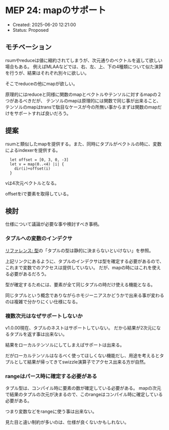 # MEP 24: mapのサポート

- Created: 2025-06-20 12:21:00
- Status: Proposed

## モチベーション

rsumやreduceは値に縮約されてしまうが、次元通りのベクトルを返して欲しい場合もある。
例えばMLAAなどでは、右、左、上、下の4種類について似た演算を行うが、結果はそれぞれ別々に欲しい。

そこでreduceの他にmapが欲しい。

原理的にはreduceと同様に関数のmapとベクトルやテンソルに対するmapの２つがあるべきだが、
テンソルのmapは原理的には関数で同じ事が出来ること、テンソルのmapはtransで駄目なケースが今の所無い事からまずは関数のmapだけをサポートすれば良いだろう。

## 提案

rsumと類似したmapを提供する。また、同時にタプルがベクトルの時に、変数によるindexerを提供する。

```
  let offset = [0, 3, 0, -3]
  let v = map(0..<4) |i| {
    dir(i)+offset(i)
  }
```

vは4次元ベクトルとなる。

offsetをiで要素を取得している。

## 検討

仕様について議論が必要な事や検討すべき事柄。

### タプルへの変数のインデクサ

[リファレンス: 型](../Reference/Type.md#タプルの型は静的に決まらないといけない)の「タプルの型は静的に決まらないといけない」を参照。

上記リンクにあるように、タプルのインデクサは型を確定する必要があるので、これまで変数でのアクセスは提供していない。
だが、mapの時にはこれを使える必要があるだろう。

型が確定するためには、要素が全て同じタプルの時だけ使える機能となる。

同じタプルという概念でありながらホモジーニアスかどうかで出来る事が変わるのは複雑で分かりにくい仕様になる。

### 複数次元はなぜサポートしないか

v1.0.00現在、タプルのネストはサポートしていない。
だから結果が2次元になるタプルを返す事は出来ない。

結果をローカルテンソルにしてしまえばサポートは出来る。

だがローカルテンソルはなるべく使ってほしくない機能だし、用途を考えるとタプルとして結果が帰ってきてswizzle演算子でアクセス出来る方が自然。

### rangeはパース時に確定する必要がある

タプル型は、コンパイル時に要素の数が確定している必要がある。
mapの次元で結果のタプルの次元が決まるので、このrangeはコンパイル時に確定している必要がある。

つまり変数などをrangeに使う事は出来ない。

見た目と違い制約が多いのは、仕様が良くないかもしれない。